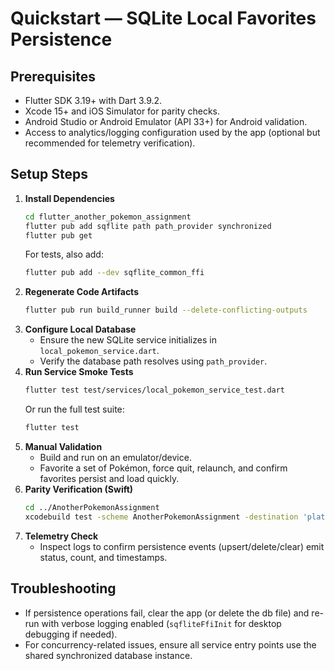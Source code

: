 # Quickstart — SQLite Local Favorites Persistence

## Prerequisites
- Flutter SDK 3.19+ with Dart 3.9.2.
- Xcode 15+ and iOS Simulator for parity checks.
- Android Studio or Android Emulator (API 33+) for Android validation.
- Access to analytics/logging configuration used by the app (optional but
  recommended for telemetry verification).

## Setup Steps
1. **Install Dependencies**
   ```bash
   cd flutter_another_pokemon_assignment
   flutter pub add sqflite path path_provider synchronized
   flutter pub get
   ```
   For tests, also add:
   ```bash
   flutter pub add --dev sqflite_common_ffi
   ```
2. **Regenerate Code Artifacts**
   ```bash
   flutter pub run build_runner build --delete-conflicting-outputs
   ```
3. **Configure Local Database**
   - Ensure the new SQLite service initializes in `local_pokemon_service.dart`.
   - Verify the database path resolves using `path_provider`.
4. **Run Service Smoke Tests**
   ```bash
   flutter test test/services/local_pokemon_service_test.dart
   ```
   Or run the full test suite:
   ```bash
   flutter test
   ```
5. **Manual Validation**
   - Build and run on an emulator/device.
   - Favorite a set of Pokémon, force quit, relaunch, and confirm favorites
     persist and load quickly.
6. **Parity Verification (Swift)**
   ```bash
   cd ../AnotherPokemonAssignment
   xcodebuild test -scheme AnotherPokemonAssignment -destination 'platform=iOS Simulator,name=iPhone 15'
   ```
7. **Telemetry Check**
   - Inspect logs to confirm persistence events (upsert/delete/clear) emit status,
     count, and timestamps.

## Troubleshooting
- If persistence operations fail, clear the app (or delete the db file) and
  re-run with verbose logging enabled (`sqfliteFfiInit` for desktop debugging if needed).
- For concurrency-related issues, ensure all service entry points use the shared
  synchronized database instance.
